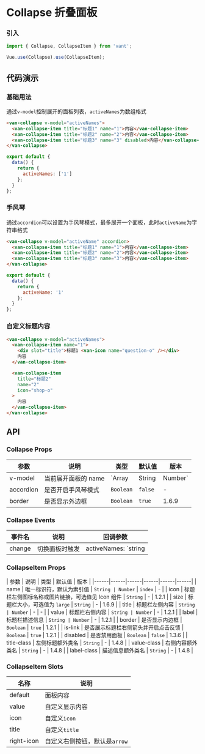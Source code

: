 # Collapse 折叠面板

### 引入
``` javascript
import { Collapse, CollapseItem } from 'vant';

Vue.use(Collapse).use(CollapseItem);
```

## 代码演示

### 基础用法

通过`v-model`控制展开的面板列表，`activeNames`为数组格式

```html
<van-collapse v-model="activeNames">
  <van-collapse-item title="标题1" name="1">内容</van-collapse-item>
  <van-collapse-item title="标题2" name="2">内容</van-collapse-item>
  <van-collapse-item title="标题3" name="3" disabled>内容</van-collapse-item>
</van-collapse>
```

``` javascript
export default {
  data() {
    return {
      activeNames: ['1']
    };
  }
};
```

### 手风琴

通过`accordion`可以设置为手风琴模式，最多展开一个面板，此时`activeName`为字符串格式

```html
<van-collapse v-model="activeName" accordion>
  <van-collapse-item title="标题1" name="1">内容</van-collapse-item>
  <van-collapse-item title="标题2" name="2">内容</van-collapse-item>
  <van-collapse-item title="标题3" name="3">内容</van-collapse-item>
</van-collapse>
```

``` javascript
export default {
  data() {
    return {
      activeName: '1'
    };
  }
};
```

### 自定义标题内容

```html
<van-collapse v-model="activeNames">
  <van-collapse-item name="1">
    <div slot="title">标题1 <van-icon name="question-o" /></div>
    内容
  </van-collapse-item>

  <van-collapse-item
    title="标题2"
    name="2"
    icon="shop-o"
  >
    内容
  </van-collapse-item>
</van-collapse>
```

## API

### Collapse Props

| 参数 | 说明 | 类型 | 默认值 | 版本 |
|------|------|------|------|------|
| v-model | 当前展开面板的 name | `Array | String | Number` | - | - |
| accordion | 是否开启手风琴模式 | `Boolean` | `false` | - |
| border | 是否显示外边框 | `Boolean` | `true` | 1.6.9 |

### Collapse Events

| 事件名 | 说明 | 回调参数 |
|------|------|------|
| change | 切换面板时触发 | activeNames: `string | array` |

### CollapseItem Props

| 参数 | 说明 | 类型 | 默认值 | 版本 |
|------|------|------|------|------|------|
| name | 唯一标识符，默认为索引值 | `String | Number` | `index` | - |
| icon | 标题栏左侧图标名称或图片链接，可选值见 Icon 组件 | `String` | - | 1.2.1 |
| size | 标题栏大小，可选值为 `large` | `String` | - | 1.6.9 |
| title | 标题栏左侧内容 | `String | Number` | - | - |
| value | 标题栏右侧内容 | `String | Number` | - | 1.2.1 |
| label | 标题栏描述信息 | `String | Number`  | - | 1.2.1 |
| border | 是否显示内边框 | `Boolean` | `true` | 1.2.1 |
| is-link | 是否展示标题栏右侧箭头并开启点击反馈 | `Boolean` | `true` | 1.2.1 |
| disabled | 是否禁用面板 | `Boolean` | `false` | 1.3.6 |
| title-class | 左侧标题额外类名 | `String` | - | 1.4.8 |
| value-class | 右侧内容额外类名 | `String` | - | 1.4.8 |
| label-class | 描述信息额外类名 | `String` | - | 1.4.8 |

### CollapseItem Slots

| 名称 | 说明 |
|------|------|
| default | 面板内容 |
| value | 自定义显示内容 |
| icon | 自定义`icon` |
| title | 自定义`title` |
| right-icon | 自定义右侧按钮，默认是`arrow` |
